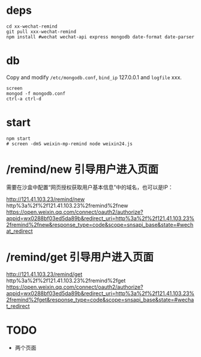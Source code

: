 # deps

```
cd xx-wechat-remind
git pull xxx-wechat-remind
npm install #wechat wechat-api express mongodb date-format date-parser
```

# db

Copy and modify `/etc/mongodb.conf`, `bind_ip` 127.0.0.1 and `logfile` xxx.

```
screen
mongod -f mongodb.conf
ctrl-a ctrl-d
```

# start

```
npm start
# screen -dmS weixin-mp-remind node weixin24.js
```

# /remind/new 引导用户进入页面

需要在沙盒中配置“网页授权获取用户基本信息”中的域名，也可以是IP：

http://121.41.103.23/remind/new
http%3a%2f%2f121.41.103.23%2fremind%2fnew
https://open.weixin.qq.com/connect/oauth2/authorize?appid=wx0288bf03ed5da89b&redirect_uri=http%3a%2f%2f121.41.103.23%2fremind%2fnew&response_type=code&scope=snsapi_base&state=#wechat_redirect

# /remind/get 引导用户进入页面

http://121.41.103.23/remind/get
http%3a%2f%2f121.41.103.23%2fremind%2fget
https://open.weixin.qq.com/connect/oauth2/authorize?appid=wx0288bf03ed5da89b&redirect_uri=http%3a%2f%2f121.41.103.23%2fremind%2fget&response_type=code&scope=snsapi_base&state=#wechat_redirect

# TODO

* 两个页面
